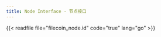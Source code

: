 ```yaml
---
title: Node Interface - 节点接口
---
```


{{< readfile file="filecoin_node.id" code="true" lang="go" >}}
